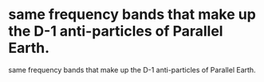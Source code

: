 # same frequency bands that make up the D-1 anti-particles of Parallel Earth.

same frequency bands that make up the D-1 anti-particles of Parallel Earth.